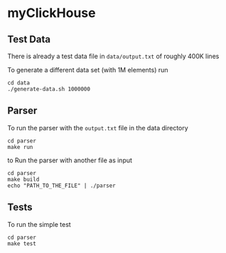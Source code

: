 # myClickHouse

## Test Data

There is already a test data file in `data/output.txt` of roughly 400K lines

To generate a different data set (with 1M elements) run
```
cd data
./generate-data.sh 1000000
```

## Parser

To run the parser with the `output.txt` file in the data directory
```
cd parser
make run
```

to Run the parser with another file as input 
```
cd parser
make build
echo "PATH_TO_THE_FILE" | ./parser
```

## Tests
To run the simple test
```
cd parser
make test
```